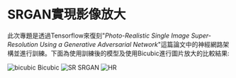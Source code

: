 # SRGAN實現影像放大
此次專題是透過Tensorflow來復刻"_Photo-Realistic Single Image Super-Resolution Using a Generative Adversarial Network_"這篇論文中的神經網路架構並進行訓練。下面為使用訓練後的模型及使用Bicubic進行圖片放大的比較結果:

![bicubic](https://github.com/jerry3107/SRGAN/assets/105486398/1fc4db37-f586-4eb9-b514-8b08ba4df46c) Bicubic
![SR](https://github.com/jerry3107/SRGAN/assets/105486398/a4c29aa2-218d-4dd7-af5e-314eb8ff1013) SRGAN
![HR](https://github.com/jerry3107/SRGAN/assets/105486398/0f131849-00ad-4d14-ae25-1b3d37784597)
